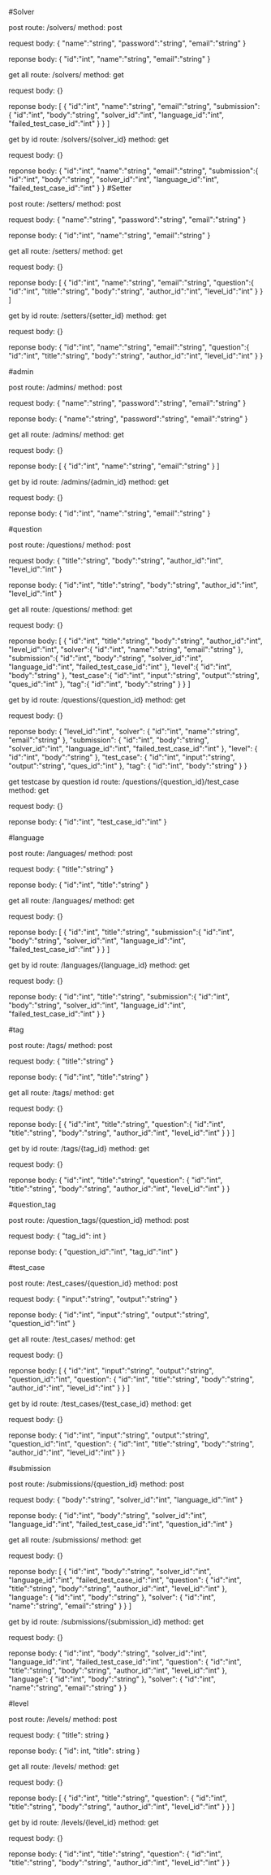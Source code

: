 #Solver

post route: /solvers/
method: post

request body:
{
   "name":"string",
   "password":"string",
   "email":"string"
}

reponse body:
{
   "id":"int",
   "name":"string",
   "email":"string"
}

get all route: /solvers/
method: get

request body:
{}

reponse body:
[
   {
      "id":"int",
      "name":"string",
      "email":"string",
      "submission":
      {
         "id":"int",
         "body":"string",
         "solver_id":"int",
         "language_id":"int",
         "failed_test_case_id":"int"
      }
   }
]

get by id route: /solvers/{solver_id}
method: get

request body:
{}

reponse body:
{
   "id":"int",
   "name":"string",
   "email":"string",
   "submission":{
      "id":"int",
      "body":"string",
      "solver_id":"int",
      "language_id":"int",
      "failed_test_case_id":"int"
   }
}
#Setter

post route: /setters/
method: post

request body:
{
   "name":"string",
   "password":"string",
   "email":"string"
}

reponse body:
{
   "id":"int",
   "name":"string",
   "email":"string"
}

get all route: /setters/
method: get

request body:
{}

reponse body:
[
   {
      "id":"int",
      "name":"string",
      "email":"string",
      "question":{
         "id":"int",
         "title":"string",
         "body":"string",
         "author_id":"int",
         "level_id":"int"
      }
   }
]

get by id route: /setters/{setter_id}
method: get

request body:
{}

reponse body:
{
   "id":"int",
   "name":"string",
   "email":"string",
   "question":{
      "id":"int",
      "title":"string",
      "body":"string",
      "author_id":"int",
      "level_id":"int"
   }
}

#admin

post route: /admins/
method: post

request body:
{
   "name":"string",
   "password":"string",
   "email":"string"
}

reponse body:
{
   "name":"string",
   "password":"string",
   "email":"string"
}

get all route: /admins/
method: get

request body:
{}

reponse body:
[
   {
      "id":"int",
      "name":"string",
      "email":"string"
   }
]

get by id route: /admins/{admin_id}
method: get

request body:
{}

reponse body:
{
   "id":"int",
   "name":"string",
   "email":"string"
}

#question

post route: /questions/
method: post

request body:
{
   "title":"string",
   "body":"string",
   "author_id":"int",
   "level_id":"int"
}

reponse body:
{
   "id":"int",
   "title":"string",
   "body":"string",
   "author_id":"int",
   "level_id":"int"
}

get all route: /questions/
method: get

request body:
{}

reponse body:
[
   {
      "id":"int",
      "title":"string",
      "body":"string",
      "author_id":"int",
      "level_id":"int",
      "solver":{
         "id":"int",
         "name":"string",
         "email":"string"
      },
      "submission":{
         "id":"int",
         "body":"string",
         "solver_id":"int",
         "language_id":"int",
         "failed_test_case_id":"int"
      },
      "level":{
         "id":"int",
         "body":"string"
      },
      "test_case":{
         "id":"int",
         "input":"string",
         "output":"string",
         "ques_id":"int"
      },
      "tag":{
         "id":"int",
         "body":"string"
      }
   }
]

get by id route: /questions/{question_id}
method: get

request body:
{}

reponse body:
{
   "level_id":"int",
   "solver":
   {
      "id":"int",
      "name":"string",
      "email":"string"
   },
   "submission":
   {
      "id":"int",
      "body":"string",
      "solver_id":"int",
      "language_id":"int",
      "failed_test_case_id":"int"
   },
   "level":
   {
      "id":"int",
      "body":"string"
   },
   "test_case":
   {
      "id":"int",
      "input":"string",
      "output":"string",
      "ques_id":"int"
   },
   "tag":
   {
      "id":"int",
      "body":"string"
   }
}

get testcase by question id route: /questions/{question_id}/test_case
method: get

request body:
{}

reponse body:
{
   "id":"int",
   "test_case_id":"int"
}

#language

post route: /languages/
method: post

request body:
{
   "title":"string"
}

reponse body:
{
   "id":"int",
   "title":"string"
}

get all route: /languages/
method: get

request body:
{}

reponse body:
[
   {
      "id":"int",
      "title":"string",
      "submission":{
         "id":"int",
         "body":"string",
         "solver_id":"int",
         "language_id":"int",
         "failed_test_case_id":"int"
      }
   }
]

get by id route: /languages/{language_id}
method: get

request body:
{}

reponse body:
{
   "id":"int",
   "title":"string",
   "submission":{
      "id":"int",
      "body":"string",
      "solver_id":"int",
      "language_id":"int",
      "failed_test_case_id":"int"
   }
}

#tag

post route: /tags/
method: post

request body:
{
   "title":"string"
}

reponse body:
{
   "id":"int",
   "title":"string"
}

get all route: /tags/
method: get

request body:
{}

reponse body:
[
   {
      "id":"int",
      "title":"string",
      "question":{
         "id":"int",
         "title":"string",
         "body":"string",
         "author_id":"int",
         "level_id":"int"
      }
   }
]

get by id route: /tags/{tag_id}
method: get

request body:
{}

reponse body:
{
   "id":"int",
   "title":"string",
   "question":
   {
      "id":"int",
      "title":"string",
      "body":"string",
      "author_id":"int",
      "level_id":"int"
   }
}

#question_tag

post route: /question_tags/{question_id}
method: post

request body:
{
    "tag_id": int
}

reponse body:
{
   "question_id":"int",
   "tag_id":"int"
}

#test_case

post route: /test_cases/{question_id}
method: post

request body:
{
   "input":"string",
   "output":"string"
}

reponse body:
{
   "id":"int",
   "input":"string",
   "output":"string",
   "question_id":"int"
}

get all route: /test_cases/
method: get

request body:
{}

reponse body:
[
   {
      "id":"int",
      "input":"string",
      "output":"string",
      "question_id":"int",
      "question":
      {
         "id":"int",
         "title":"string",
         "body":"string",
         "author_id":"int",
         "level_id":"int"
      }
   }
]

get by id route: /test_cases/{test_case_id}
method: get

request body:
{}

reponse body:
{
   "id":"int",
   "input":"string",
   "output":"string",
   "question_id":"int",
   "question":
   {
      "id":"int",
      "title":"string",
      "body":"string",
      "author_id":"int",
      "level_id":"int"
   }
}

#submission

post route: /submissions/{question_id}
method: post

request body:
{
   "body":"string",
   "solver_id":"int",
   "language_id":"int"
}

reponse body:
{
   "id":"int",
   "body":"string",
   "solver_id":"int",
   "language_id":"int",
   "failed_test_case_id":"int",
   "question_id":"int"
}

get all route: /submissions/
method: get

request body:
{}

reponse body:
[
   {
      "id":"int",
      "body":"string",
      "solver_id":"int",
      "language_id":"int",
      "failed_test_case_id":"int",
      "question":
      {
         "id":"int",
         "title":"string",
         "body":"string",
         "author_id":"int",
         "level_id":"int"
      },
      "language":
      {
         "id":"int",
         "body":"string"
      },
      "solver":
      {
         "id":"int",
         "name":"string",
         "email":"string"
      }
   }
]

get by id route: /submissions/{submission_id}
method: get

request body:
{}

reponse body:
{
   "id":"int",
   "body":"string",
   "solver_id":"int",
   "language_id":"int",
   "failed_test_case_id":"int",
   "question":
   {
      "id":"int",
      "title":"string",
      "body":"string",
      "author_id":"int",
      "level_id":"int"
   },
   "language":
   {
      "id":"int",
      "body":"string"
   },
   "solver":
   {
      "id":"int",
      "name":"string",
      "email":"string"
   }
}

#level

post route: /levels/
method: post

request body:
{
    "title": string
}

reponse body:
{
    "id": int,
    "title": string
}

get all route: /levels/
method: get

request body:
{}

reponse body:
[
   {
      "id":"int",
      "title":"string",
      "question":
      {
         "id":"int",
         "title":"string",
         "body":"string",
         "author_id":"int",
         "level_id":"int"
      }
   }
]

get by id route: /levels/{level_id}
method: get

request body:
{}

reponse body:
{
   "id":"int",
   "title":"string",
   "question":
   {
      "id":"int",
      "title":"string",
      "body":"string",
      "author_id":"int",
      "level_id":"int"
   }
}

